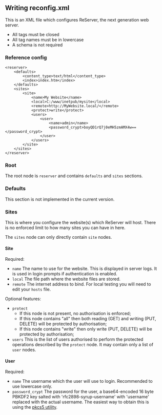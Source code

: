 ## Writing reconfig.xml

This is an XML file which configures ReServer, the next generation web server.

 * All tags must be closed
 * All tag names must be in lowercase
 * A schema is not required

### Reference config

	<reserver>
		<defaults>
			<content_type>text/html</content_type>
			<index>index.htm</index>
		</defaults>
		<sites>
			<site>
				<name>My Website</name>
				<local>C:/www/inetpub/mysite</local>
				<remote>http://MyWebsite.local/</remote>
				<protect>write</protect>
				<users>
					<user>
						<name>admin</name>
						<password_crypt>boyQD1rQ7j0eMH5zmAMX4w==</password_crypt>
					</user>
				</users>				
			</site>
		</sites>
	</reserver>
	
### Root

The root node is `reserver` and contains `defaults` and `sites` sections.

### Defaults

This section is not implemented in the current version.

### Sites

This is where you configure the website(s) which ReServer will host. There is no enforced limit to how many sites you can have in here.

The `sites` node can only directly contain `site` nodes.

#### Site

Required:

 *	`name`
	The name to use for the website. This is displayed in server logs. It is used in login prompts if authentication is enabled.
 * 	`local`
	The file path where the website files are stored.
 * 	`remote`
	The internet address to bind. For local testing you will need to edit your `hosts` file.
 
Optional features:

 +	`protect`
	  - If this node is not present, no authorisation is enforced;
	  - If this node contains "all" then both reading (GET) and writing (PUT, DELETE) will be protected by authorisation;
	  - If this node contains "write" then only write (PUT, DELETE) will be protected by authorisation;
 +	`users`
	This is the list of users authorised to perform the protected operations described by the `protect` node. It may contain only a list of `user` nodes.
	
#### User

Required:

 *	`name`
	The username which the user will use to login. Recommended to use lowercase only.
 *	`password_crypt`
	The password for the user, a base64-encoded 16 byte PBKDF2 key salted with 'rfc2898-syrup-username' with 'username' replaced with the actual username. The easiest way to obtain this is using the [pkcs5 utility][1].
	
[1]: https://github.com/stegriff/pkcs5
	